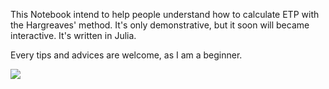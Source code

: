 This Notebook intend to help people understand how to calculate ETP with the Hargreaves' method. 
It's only demonstrative, but it soon will became interactive. 
It's written in Julia. 

Every tips and advices are welcome, as I am a beginner. 




<img src="https://img.shields.io/liberapay/goal/Max_D.svg?logo=liberapay">
